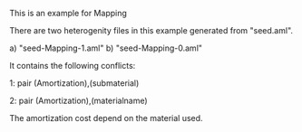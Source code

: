 This is an example for Mapping

There are two heterogenity files in this example generated from "seed.aml".

a) "seed-Mapping-1.aml"
b) "seed-Mapping-0.aml"

It contains the following conflicts:

1: pair (Amortization),(submaterial)

2: pair (Amortization),(materialname)

The amortization cost depend on the material used.